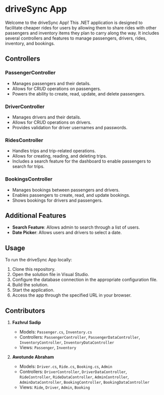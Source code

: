# driveSync App

Welcome to the driveSync App! This .NET application is designed to facilitate cheaper rides for users by allowing them to share rides with other passengers and inventory items they plan to carry along the way. It includes several controllers and features to manage passengers, drivers, rides, inventory, and bookings.

## Controllers

### PassengerController
- Manages passengers and their details.
- Allows for CRUD operations on passengers.
- Powers the ability to create, read, update, and delete passengers.

### DriverController
- Manages drivers and their details.
- Allows for CRUD operations on drivers.
- Provides validation for driver usernames and passwords.

### RidesController
- Handles trips and trip-related operations.
- Allows for creating, reading, and deleting trips.
- Includes a search feature for the dashboard to enable passengers to search for trips.

### BookingsController
- Manages bookings between passengers and drivers.
- Enables passengers to create, read, and update bookings.
- Shows bookings for drivers and passengers.

## Additional Features

- **Search Feature**: Allows admin to search through a list of users.
- **Date Picker**: Allows users and drivers to select a date.

## Usage

To run the driveSync App locally:

1. Clone this repository.
2. Open the solution file in Visual Studio.
3. Configure the database connection in the appropriate configuration file.
4. Build the solution.
5. Start the application.
6. Access the app through the specified URL in your browser.

## Contributors

1. **Fazhrul Sadip**
   - Models: `Passenger.cs`, `Inventory.cs`
   - Controllers: `PassengerController`, `PassengerDataController`, `InventoryController`, `InventoryDataController`
   - Views: `Passenger`, `Inventory`
   
2. **Awotunde Abraham**
   - Models: `Driver.cs`, `Ride.cs`, `Booking.cs`, `Admin`
   - Controllers: `DriverController`, `DriverDataController`, `RideController`, `RideDataController`, `AdminController`, `AdminDataController`, `BookingController`, `BookingDataController`
   - Views: `Ride`, `Driver`, `Admin`, `Booking`
